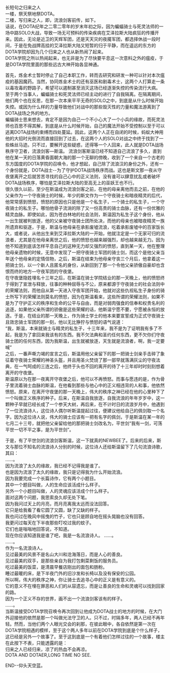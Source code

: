 长短句之归来之人  
一楼，祭天祭地祭DOTA。  
二楼，写归来之人，即，流浪剑客前传，如下。  
话说，在DOTA纪年之二零二零年的岁末年初之际，因为蝙蝠骑士与死灵法师的一场中路SOLO大战，导致一场无可预料的传染疾病在艾泽拉斯大陆疯狂的传播开来。因此，无论是近卫的天辉军团，还是天天灾的夜魇军团，都选择休战一段时间，于是在免战牌高挂的艾泽拉斯大陆又短暂的归于平静，而在遥远的东方的DOTA学院却因为几个归来之人也从新热闹了起来。  
DOTA学院之所以热闹起来，也无非是为了尽快要平息这一次意料之外的瘟疫，于是DOTA学院里面的那些远古大神开始各显神通。

首先，炼金术士暂时停止了自己本职工作，转而去研究和研发一种可以针对本次瘟疫的基因魔药。当然，协同炼金术士的还有巫医和剧毒术士，这两个人打算走一条以毒攻毒的野路子，希望可以遏制甚至消灭这场已经逐渐失控的传染流行大病。  
至于两个当事人，蝙蝠骑士和死灵法师已经主动的进行了自我隔离。在隔离期间，他们两个也在反思，在那一次本来平平无奇的SOLO之中，到底是从什么时候开始失控。或因为什么样的力量导致他们对战中的那些毁灭性的力量和魔法游离到了DOTA战场之外的地方。  
蝙蝠骑士思来想去，肯定不是因为自己一个不小心大了一个小兵的缘故，而死灵法师也百思不得其解，到底是从什么时候开始，自己的魔法开始不受控制以至于可以逃离DOTA战场的束缚而四处蔓延。因此，这两个人正在自闭的时候，蚂蚁大神用他的大招时光倒流而直接回到了过去，在这两个人的SOLO对战之中终于找到了一些蛛丝马迹。只不过，要解开这些疑惑，还得等一个人回来，此人就是DOTA战场秩序守卫者，流浪剑客—斯温。
流浪剑客斯温已经不知道自己流浪了多久，直到他在某一天的日落黄昏面朝大海的那一个无聊的傍晚，收到了一个来自一个古老的东方国度的DOTA学院的召唤令，他才想起，自己除了流浪汉的身份之外，还有一个身份就是，DOTA战士--为了守护DOTA战场秩序而战。这也是斯文那一夜从守夜堡离开之后就苦苦寻找的自己心中的正义法则，没有谁可以肆意扰乱或者破坏DOTA战场秩序，哪怕是艾泽拉斯大陆的至高无上的巫妖王也不行。  
很久很久以前，至少在斯温成为流浪剑客之前，在他的母亲离他而去之前，在他的父亲作为一个守夜骑士的时候，年少的斯文作为一个守夜骑士和暗夜精灵的后代，他常常感到愤怒，愤怒的原因也只是他是一个私生子，一个骑士的私生子，一个守夜骑士的私生子。哪怕他骨子流淌的除了又一份高贵的骑士血脉，还有一份优雅的精灵血脉。即使如此，因为苍白林地的社会法则，斯温因为私生子这个身份，他从一出生就被判放逐，他的父亲被守夜骑士团所处决，而他的母亲也被暗夜精灵一族所遗弃和驱逐，于是，斯温与他母亲在承影废墟流浪，吃着承影废墟中的百家饭长大，或者说，从他出生来到艾泽拉斯大陆的一开始，他就注定是一个无家可归的流浪者，尤其是在他母亲离世之后，他的愤怒也越来越强烈，却也越来越无力。因为他不知道到底该怎样平息自己的这种无力却又强烈的愤怒，直到某一天，他在整理他母亲遗物的时候，无意中发现了一把守夜骑士军团的骑士剑，而这个是他父亲当年送个他母亲的定情信物，之后，斯温在结束为他母亲守丧三个月后，他拿着这一把骑士剑，以一个新人且匿名的身份，从新回到了那一个令他父亲骄傲自豪却也含恨而终的地方—守夜军团的守夜堡。  
在守夜堡隐姓埋名十三年之后，在斯温在骑士学院结业的那一天晚上，他的愤怒终于得到了宣泄与释放，往事的种种屈辱与不公，原来都源于守夜骑士的社会法则中的荣耀法则，而他自从第一天进入守夜军团开始，他就对这些仇视私生子身份的骑士所写下的荣耀法则莫名的愤怒，因为在斯温看来，这些所谓的荣耀法则，如果不是为了守护正义的秩序和生命的公平与自由，而是对弱肉强食的信奉和权贵名利的追逐，如果他父亲所谓的骄傲是这些荣耀的话，他斯温宁愿不要，宁愿被永恒的放逐。于是，在结业的那一天晚上，作为骑士学士的他本来要宣誓成为正式守夜骑士且效忠骑士军团的那一刻，他以无比狰狞与愤怒的语气说道：  
“我，斯温，本来就骑士与精灵的私生子，十三年来，我不是为了证明我有多了不起，我是为了拿回来我该有的东西。我不欠法典和圣约任何东西，更不欠你们守夜骑士团的任何东西，因为我斯温，出生就被放逐，天生就是流浪者，啊，我一定要喊”  
之后，一番声嘶力竭的宣言之后，斯温用他父亲留下的那一把骑士剑亲手击碎了象征着守夜骑士荣耀的神圣头盔，并且用圣火焚烧了那一部早就落满灰尘的守夜法典，在一气呵成的三连之后，他终于头也不回的离开的待了十三年却时时刻刻想着离开的守夜堡。  
斯温原以为在那一夜离开守夜堡之后，他可以不再愤怒。而事与愿违的是，作为骨子里流着骑士血脉的斯温，在他看到那些与他心中的正义相违背的人和事，他依然愤怒。原来，在离开守夜堡的那一天晚上，伟大的秩序之神已经在他的心里种下了一个叫做正义秩序的种子。后来，在斯温自我放逐，自我流浪的年年岁岁中，这一颗种子早就已经长成了一个参天大树，再后来，在不计时日的流浪岁月中，他遇到了一位流浪诗人，这位诗人偶尔听斯温提起过往，便建议他给自己的佩剑取一个名字。因为这位诗人说，伟大的骑士应该有一把有名字的佩剑，于是斯温在某一年的七月二十三号，就把他父亲留给他的那把骑士剑改名为，平世剑“我有一剑，可荡平世一切不平之事，是为平世剑”。

于是，有了平世剑的流浪剑客斯温，这一下就真的NEWBEE了。后来的后来，斯文与那位不知名的流浪诗人分别的时候，这位诗人还给斯温留下了几句流浪诗歌，其曰：  
……。  
因为流浪了太久的缘故，我已经不记得我是谁了。  
也是因为流浪了太久的缘故，我只是记得我为什么开始流浪。  
因为我要完成一个长篇诗作，它有两个小题目。  
其中一个题目叫做，人的生命应该活成什么样子。  
另外一个小题目叫做，人的灵魂应该活成个什么样子。  
面对这两个问题，我思索良久却无处下笔。  
因为我问过天上的月亮，而月亮离我太远而没法回答。  
它只是给我看了看它圆了又圆，缺了又缺的样子。  
我也问过在晚风中摇曳的竹子，它也只是顾自地在摇头晃脑也没有回答。  
我更问过每天在下半夜那些叮咬过我的蚊子。  
它们也是嗡嗡地回答说，不知道。  
现在你应该知道我是谁了吧，我是一名流浪诗人。
……。    
……。  
作为一名流浪诗人。  
见过最美的风景不是名山大川和沧海落日，而是人心的善良。  
见过最美的双手，是那些亲自为我打包剩菜剩饭的服务员。  
吃过最美的饭菜，是清晨早餐店刚出的面包和肠粉。  
睡过最暖的床，是下半夜门外的旧沙发和长椅以及没有保安的公园。  
所以啊，伟大的秩序之神，你让骑士去追寻心中的正义是有意义的。  
它的意义不在埋在罪恶和人们的从容遗忘，而是让善良的生命和灵魂可以找到回家的路。  
因为一个正义不存的世界，画不出一个流浪剑客该有的样子。  
……。  
当斯温接受DOTA学院召唤令再次回到让他成为DOTA战士的地方的时候，在大门外迎接他的依然是那一个叫做光法守卫的人。只不过，时隔多年，两人已经不再年轻。然而，当他们两个人眼光交会的刹那，在彼此眼中，各自依然是第一次在DOTA学院相遇的模样，至于这个两人多年以前在DOTA学院到底是个什么样子，这已经是另外一个故事了。至于这到底是一个有着他们怎样过往的一个故事，楼主在此按下不表，只能透露的是：  
归来之人已经归来，凉了的热血不会再凉。  
DOTA AND DOTAER,LONG TIME NO SEE.

END--仰头天空蓝。
